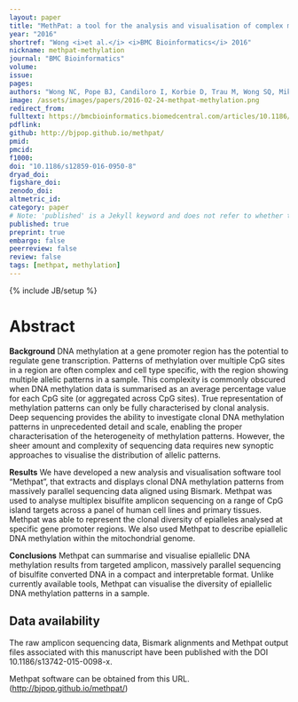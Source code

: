 ```yaml
---
layout: paper
title: "MethPat: a tool for the analysis and visualisation of complex methylation patterns obtained by massively parallel sequencing"
year: "2016"
shortref: "Wong <i>et al.</i> <i>BMC Bioinformatics</i> 2016"
nickname: methpat-methylation
journal: "BMC Bioinformatics"
volume: 
issue:
pages: 
authors: "Wong NC, Pope BJ, Candiloro I, Korbie D, Trau M, Wong SQ, Mikeska T, Van Denderen BJW, Thompson EW, Eggers S, Doyle SR, Dobrovic A"
image: /assets/images/papers/2016-02-24-methpat-methylation.png
redirect_from: 
fulltext: https://bmcbioinformatics.biomedcentral.com/articles/10.1186/s12859-016-0950-8
pdflink: 
github: http://bjpop.github.io/methpat/
pmid: 
pmcid: 
f1000: 
doi: "10.1186/s12859-016-0950-8"
dryad_doi:
figshare_doi: 
zenodo_doi: 
altmetric_id: 
category: paper
# Note: 'published' is a Jekyll keyword and does not refer to whether the paper is published, but rather to whether this Markdown should be part of the rendered site.
published: true
preprint: true
embargo: false	
peerreview: false
review: false
tags: [methpat, methylation]
---
```

{% include JB/setup %}

# Abstract 

**Background**
DNA methylation at a gene promoter region has the potential to regulate gene transcription. Patterns of methylation over multiple CpG sites in a region are often complex and cell type specific, with the region showing multiple allelic patterns in a sample. This complexity is commonly obscured when DNA methylation data is summarised as an average percentage value for each CpG site (or aggregated across CpG sites). True representation of methylation patterns can only be fully characterised by clonal analysis. Deep sequencing provides the ability to investigate clonal DNA methylation patterns in unprecedented detail and scale, enabling the proper characterisation of the heterogeneity of methylation patterns. However, the sheer amount and complexity of sequencing data requires new synoptic approaches to visualise the distribution of allelic patterns.

**Results**
We have developed a new analysis and visualisation software tool “Methpat”, that extracts and displays clonal DNA methylation patterns from massively parallel sequencing data aligned using Bismark. Methpat was used to analyse multiplex bisulfite amplicon sequencing on a range of CpG island targets across a panel of human cell lines and primary tissues. Methpat was able to represent the clonal diversity of epialleles analysed at specific gene promoter regions. We also used Methpat to describe epiallelic DNA methylation within the mitochondrial genome.

**Conclusions**
Methpat can summarise and visualise epiallelic DNA methylation results from targeted amplicon, massively parallel sequencing of bisulfite converted DNA in a compact and interpretable format. Unlike currently available tools, Methpat can visualise the diversity of epiallelic DNA methylation patterns in a sample.

## Data availability

The raw amplicon sequencing data, Bismark alignments and Methpat output files associated with this manuscript have been published with the DOI 10.1186/s13742-015-0098-x.

Methpat software can be obtained from this URL. (http://bjpop.github.io/methpat/)
